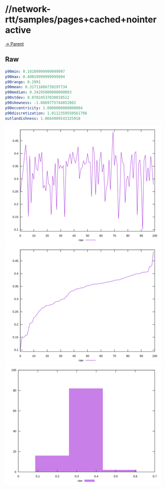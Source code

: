 
# //network-rtt/samples/pages+cached+nointeractive

[→ Parent](../..)


## Raw


```yaml
p90min: 0.10109999999999997
p90max: 0.40019999999999994
p90range: 0.2991
p90mean: 0.31711886739297734
p90median: 0.34295000000000003
p90stdev: 0.07024537030818512
p90skewness: -1.0869775744852082
p90eccentricity: 1.0000000000000004
p90discretization: 1.0112359550561798
outlandishness: 1.0664909543325918

```

![PLOT: raw-values](./raw/values.svg)![PLOT: raw-sorted](./raw/sorted.svg)![PLOT: raw-histogram](./raw/histogram.svg)